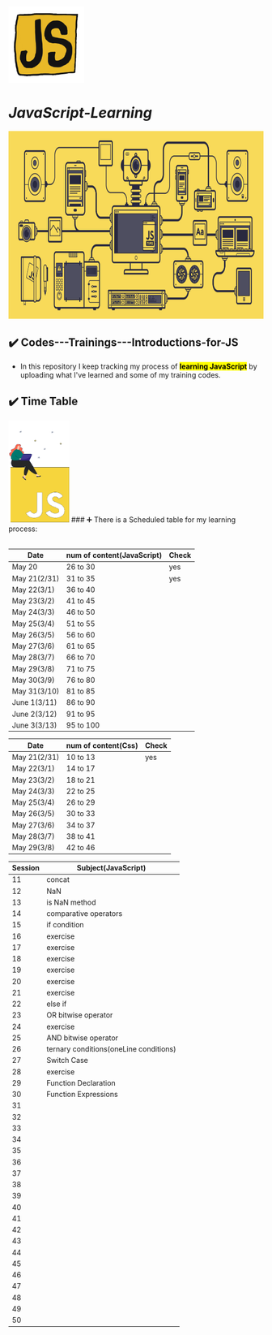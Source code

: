 <img src="assets/giphy.gif" style="width: 150px; height: 150px;">

# ***JavaScript-Learning***

<img src="assets/js.gif" style="width: 1600px; height: 370px;">

## ✔️ Codes---Trainings---Introductions-for-JS

-   In this repository I keep tracking my process of <mark>**learning JavaScript**</mark> by uploading what I've learned and some of my training codes.

## ✔️ Time Table
<img src="assets/js-animation.gif" style="width: 120px; height: 200px;">
### ➕ There is a Scheduled table for my learning process:
<br><br>


<table>
  <thead>
    <tr>
      <th>Date</th>
      <th>num of content(JavaScript)</th>
      <th>Check</th>
    </tr>
  </thead>
  <tbody>
    <tr>
      <td>May 20</td>
      <td>26 to 30</td>
      <td>yes</td>
    </tr>
    <tr>
      <td>May 21(2/31)</td>
      <td>31 to 35</td>
      <td>yes</td>
    </tr>
    <tr>
      <td>May 22(3/1)</td>
      <td>36 to 40</td>
    </tr>
    <tr>
      <td>May 23(3/2)</td>
      <td>41 to 45</td>
    </tr>
    <tr>
      <td>May 24(3/3)</td>
      <td>46 to 50</td>
    </tr>
    <tr>
      <td>May 25(3/4)</td>
      <td>51 to 55</td>
    </tr>
    <tr>
      <td>May 26(3/5)</td>
      <td>56 to 60</td>
    </tr>
    <tr>
      <td>May 27(3/6)</td>
      <td>61 to 65</td>
    </tr>
    <tr>
      <td>May 28(3/7)</td>
      <td>66 to 70</td>
    </tr>
    <tr>
      <td>May 29(3/8)</td>
      <td>71 to 75</td>
    </tr>
    <tr>
      <td>May 30(3/9)</td>
      <td>76 to 80</td>
    </tr>
    <tr>
      <td>May 31(3/10)</td>
      <td>81 to 85</td>
    </tr>
    <tr>
      <td>June 1(3/11)</td>
      <td>86 to 90</td>
    </tr>
    <tr>
      <td>June 2(3/12)</td>
      <td>91 to 95</td>
    </tr>
    <tr>
      <td>June 3(3/13)</td>
      <td>95 to 100</td>
    </tr>
  </tbody>
</table>


<table>
  <thead>
    <tr>
      <th>Date</th>
      <th>num of content(Css)</th>
      <th>Check</th>
    </tr>
  </thead>
  <tbody>
    <tr>
      <td>May 21(2/31)</td>
      <td>10 to 13</td>
      <td>yes</td>
    </tr>
    <tr>
      <td>May 22(3/1)</td>
      <td>14 to 17</td>
    </tr>
    <tr>
      <td>May 23(3/2)</td>
      <td>18 to 21</td>
    </tr>
    <tr>
      <td>May 24(3/3)</td>
      <td>22 to 25</td>
    </tr>
    <tr>
      <td>May 25(3/4)</td>
      <td>26 to 29</td>
    </tr>
    <tr>
      <td>May 26(3/5)</td>
      <td>30 to 33</td>
    </tr>
    <tr>
      <td>May 27(3/6)</td>
      <td>34 to 37</td>
    </tr>
    <tr>
      <td>May 28(3/7)</td>
      <td>38 to 41</td>
    </tr>
    <tr>
      <td>May 29(3/8)</td>
      <td>42 to 46</td>
    </tr>
  </tbody>
</table>


<table>
  <thead>
    <tr>
      <th>Session</th>
      <th>Subject(JavaScript)</th>  
    </tr>
  </thead>
  <tbody>
    <tr>
      <td>11</td>
      <td>concat</td>
    </tr>
    <tr>
      <td>12</td>
      <td>NaN</td>
    </tr>
    <tr>
      <td>13</td>
      <td>is NaN method</td>
    </tr>
    <tr>
      <td>14</td>
      <td>comparative operators</td>
    </tr>
    <tr>
      <td>15</td>
      <td>if condition</td>
    </tr>
    <tr>
      <td>16</td>
      <td>exercise</td>
    </tr>
    <tr>
      <td>17</td>
      <td>exercise</td>
    </tr>
    <tr>
      <td>18</td>
      <td>exercise</td>
    </tr>
    <tr>
      <td>19</td>
      <td>exercise</td>
    </tr>
    <tr>
      <td>20</td>
      <td>exercise</td>
    </tr>
    <tr>
      <td>21</td>
      <td>exercise</td>
    </tr>
    <tr>
      <td>22</td>
      <td>else if</td>
    </tr>
    <tr>
      <td>23</td>
      <td>OR bitwise operator</td>
    </tr>
    <tr>
      <td>24</td>
      <td>exercise</td>
    </tr>
    <tr>
      <td>25</td>
      <td>AND bitwise operator</td>
    </tr>
    <tr>
      <td>26</td>
      <td>ternary conditions(oneLine conditions)</td>
    </tr>
    <tr>
      <td>27</td>
      <td>Switch Case</td>
    </tr>
    <tr>
      <td>28</td>
      <td>exercise</td>
    </tr>
    <tr>
      <td>29</td>
      <td>Function Declaration</td>
    </tr>
    <tr>
      <td>30</td>
      <td>Function Expressions</td>
    </tr>
    <tr>
      <td>31</td>
      <td></td>
    </tr>
    <tr>
      <td>32</td>
      <td></td>
    </tr>
    <tr>
      <td>33</td>
      <td></td>
    </tr>
    <tr>
      <td>34</td>
      <td></td>
    </tr>
    <tr>
      <td>35</td>
      <td></td>
    </tr>
    <tr>
      <td>36</td>
      <td></td>
    </tr>
    <tr>
      <td>37</td>
      <td></td>
    </tr>
    <tr>
      <td>38</td>
      <td></td>
    </tr>
    <tr>
      <td>39</td>
      <td></td>
    </tr>
    <tr>
      <td>40</td>
      <td></td>
    </tr>
    <tr>
      <td>41</td>
      <td></td>
    </tr>
    <tr>
      <td>42</td>
      <td></td>
    </tr>
    <tr>
      <td>43</td>
      <td></td>
    </tr>
    <tr>
      <td>44</td>
      <td></td>
    </tr>
    <tr>
      <td>45</td>
      <td></td>
    </tr>
    <tr>
      <td>46</td>
      <td></td>
    </tr>
    <tr>
      <td>47</td>
      <td></td>
    </tr>
    <tr>
      <td>48</td>
      <td></td>
    </tr>
    <tr>
      <td>49</td>
      <td></td>
    </tr>
    <tr>
      <td>50</td>
      <td></td>
    </tr>
  </tbody>
</table>